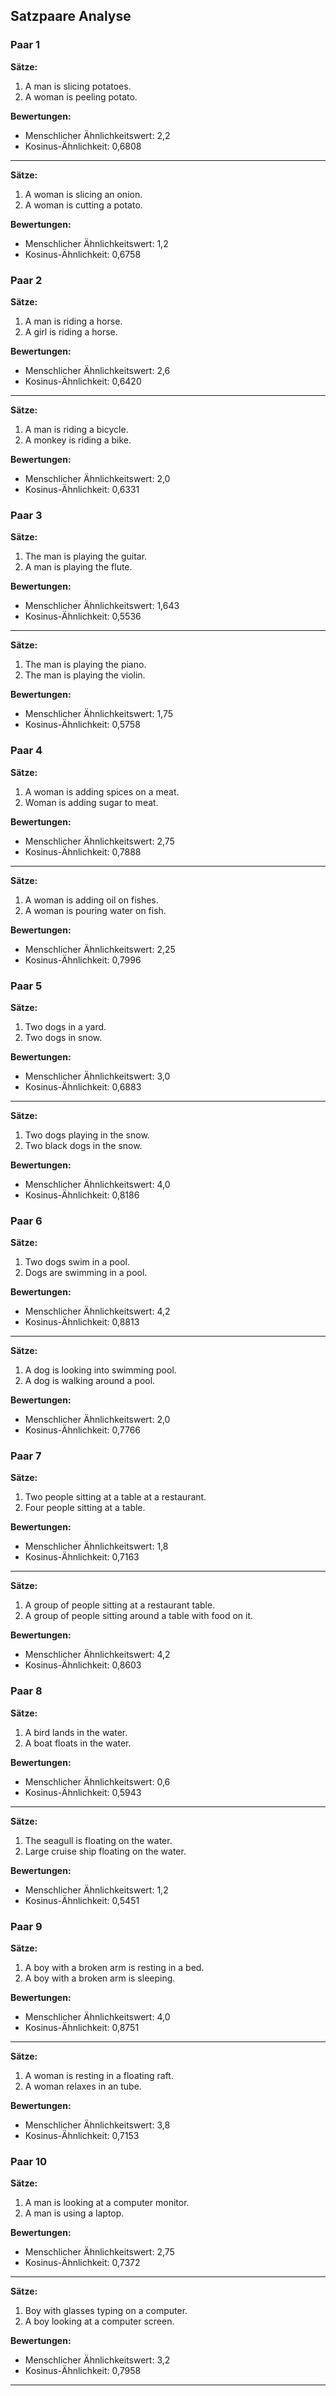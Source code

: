 ## Satzpaare Analyse

### Paar 1
**Sätze:**
1. A man is slicing potatoes.
2. A woman is peeling potato.

**Bewertungen:**
- Menschlicher Ähnlichkeitswert: 2,2
- Kosinus-Ähnlichkeit: 0,6808

---

**Sätze:**
1. A woman is slicing an onion.
2. A woman is cutting a potato.

**Bewertungen:**
- Menschlicher Ähnlichkeitswert: 1,2
- Kosinus-Ähnlichkeit: 0,6758

### Paar 2
**Sätze:**
1. A man is riding a horse.
2. A girl is riding a horse.

**Bewertungen:**
- Menschlicher Ähnlichkeitswert: 2,6
- Kosinus-Ähnlichkeit: 0,6420

---

**Sätze:**
1. A man is riding a bicycle.
2. A monkey is riding a bike.

**Bewertungen:**
- Menschlicher Ähnlichkeitswert: 2,0
- Kosinus-Ähnlichkeit: 0,6331

### Paar 3
**Sätze:**
1. The man is playing the guitar.
2. A man is playing the flute.

**Bewertungen:**
- Menschlicher Ähnlichkeitswert: 1,643
- Kosinus-Ähnlichkeit: 0,5536

---

**Sätze:**
1. The man is playing the piano.
2. The man is playing the violin.

**Bewertungen:**
- Menschlicher Ähnlichkeitswert: 1,75
- Kosinus-Ähnlichkeit: 0,5758

### Paar 4
**Sätze:**
1. A woman is adding spices on a meat.
2. Woman is adding sugar to meat.

**Bewertungen:**
- Menschlicher Ähnlichkeitswert: 2,75
- Kosinus-Ähnlichkeit: 0,7888

---

**Sätze:**
1. A woman is adding oil on fishes.
2. A woman is pouring water on fish.

**Bewertungen:**
- Menschlicher Ähnlichkeitswert: 2,25
- Kosinus-Ähnlichkeit: 0,7996

### Paar 5
**Sätze:**
1. Two dogs in a yard.
2. Two dogs in snow.

**Bewertungen:**
- Menschlicher Ähnlichkeitswert: 3,0
- Kosinus-Ähnlichkeit: 0,6883

---

**Sätze:**
1. Two dogs playing in the snow.
2. Two black dogs in the snow.

**Bewertungen:**
- Menschlicher Ähnlichkeitswert: 4,0
- Kosinus-Ähnlichkeit: 0,8186

### Paar 6
**Sätze:**
1. Two dogs swim in a pool.
2. Dogs are swimming in a pool.

**Bewertungen:**
- Menschlicher Ähnlichkeitswert: 4,2
- Kosinus-Ähnlichkeit: 0,8813

---

**Sätze:**
1. A dog is looking into swimming pool.
2. A dog is walking around a pool.

**Bewertungen:**
- Menschlicher Ähnlichkeitswert: 2,0
- Kosinus-Ähnlichkeit: 0,7766

### Paar 7
**Sätze:**
1. Two people sitting at a table at a restaurant.
2. Four people sitting at a table.

**Bewertungen:**
- Menschlicher Ähnlichkeitswert: 1,8
- Kosinus-Ähnlichkeit: 0,7163

---

**Sätze:**
1. A group of people sitting at a restaurant table.
2. A group of people sitting around a table with food on it.

**Bewertungen:**
- Menschlicher Ähnlichkeitswert: 4,2
- Kosinus-Ähnlichkeit: 0,8603

### Paar 8
**Sätze:**
1. A bird lands in the water.
2. A boat floats in the water.

**Bewertungen:**
- Menschlicher Ähnlichkeitswert: 0,6
- Kosinus-Ähnlichkeit: 0,5943

---

**Sätze:**
1. The seagull is floating on the water.
2. Large cruise ship floating on the water.

**Bewertungen:**
- Menschlicher Ähnlichkeitswert: 1,2
- Kosinus-Ähnlichkeit: 0,5451

### Paar 9
**Sätze:**
1. A boy with a broken arm is resting in a bed.
2. A boy with a broken arm is sleeping.

**Bewertungen:**
- Menschlicher Ähnlichkeitswert: 4,0
- Kosinus-Ähnlichkeit: 0,8751

---

**Sätze:**
1. A woman is resting in a floating raft.
2. A woman relaxes in an tube.

**Bewertungen:**
- Menschlicher Ähnlichkeitswert: 3,8
- Kosinus-Ähnlichkeit: 0,7153

### Paar 10
**Sätze:**
1. A man is looking at a computer monitor.
2. A man is using a laptop.

**Bewertungen:**
- Menschlicher Ähnlichkeitswert: 2,75
- Kosinus-Ähnlichkeit: 0,7372

---

**Sätze:**
1. Boy with glasses typing on a computer.
2. A boy looking at a computer screen.

**Bewertungen:**
- Menschlicher Ähnlichkeitswert: 3,2
- Kosinus-Ähnlichkeit: 0,7958

---

